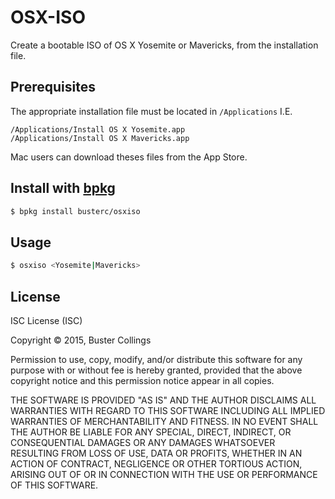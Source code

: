 # OSX-ISO
Create a bootable ISO of OS X Yosemite or Mavericks, from the installation file.

## Prerequisites
The appropriate installation file must be located in `/Applications` 
I.E.
```
/Applications/Install OS X Yosemite.app
/Applications/Install OS X Mavericks.app
```
Mac users can download theses files from the App Store.

## Install with [bpkg](https://github.com/bpkg/bpkg)
```sh
$ bpkg install busterc/osxiso
```

## Usage
```sh
$ osxiso <Yosemite|Mavericks>
```

## License

ISC License (ISC)

Copyright &copy; 2015, Buster Collings

Permission to use, copy, modify, and/or distribute this software for any purpose with or without fee is hereby granted, provided that the above copyright notice and this permission notice appear in all copies.

THE SOFTWARE IS PROVIDED "AS IS" AND THE AUTHOR DISCLAIMS ALL WARRANTIES WITH REGARD TO THIS SOFTWARE INCLUDING ALL IMPLIED WARRANTIES OF MERCHANTABILITY AND FITNESS. IN NO EVENT SHALL THE AUTHOR BE LIABLE FOR ANY SPECIAL, DIRECT, INDIRECT, OR CONSEQUENTIAL DAMAGES OR ANY DAMAGES WHATSOEVER RESULTING FROM LOSS OF USE, DATA OR PROFITS, WHETHER IN AN ACTION OF CONTRACT, NEGLIGENCE OR OTHER TORTIOUS ACTION, ARISING OUT OF OR IN CONNECTION WITH THE USE OR PERFORMANCE OF THIS SOFTWARE.
